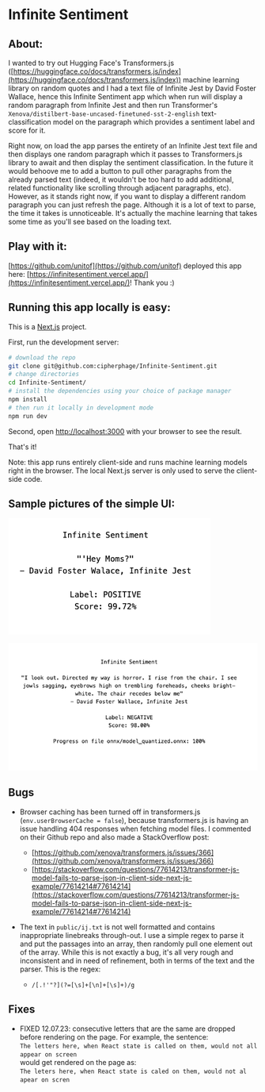 # Infinite Sentiment

## About:

I wanted to try out Hugging Face's Transformers.js ([https://huggingface.co/docs/transformers.js/index](https://huggingface.co/docs/transformers.js/index)) machine learning library on random quotes and I had a text file of Infinite Jest by David Foster Wallace, hence this Infinite Sentiment app which when run will display a random paragraph from Infinite Jest and then run Transformer's `Xenova/distilbert-base-uncased-finetuned-sst-2-english` text-classification model on the paragraph which provides a sentiment label and score for it.

Right now, on load the app parses the entirety of an Infinite Jest text file and then displays one random paragraph which it passes to Transformers.js library to await and then display the sentiment classification. In the future it would behoove me to add a button to pull other paragraphs from the already parsed text (indeed, it wouldn't be too hard to add additional, related functionality like scrolling through adjacent paragraphs, etc). However, as it stands right now, if you want to display a different random paragraph you can just refresh the page. Although it is a lot of text to parse, the time it takes is unnoticeable. It's actually the machine learning that takes some time as you'll see based on the loading text.

## Play with it:

[https://github.com/unitof](https://github.com/unitof) deployed this app here: [https://infinitesentiment.vercel.app/](https://infinitesentiment.vercel.app/)! Thank you :)

## Running this app locally is easy:

This is a [Next.js](https://nextjs.org/) project.

First, run the development server:

```bash
# download the repo
git clone git@github.com:cipherphage/Infinite-Sentiment.git
# change directories
cd Infinite-Sentiment/
# install the dependencies using your choice of package manager
npm install
# then run it locally in development mode
npm run dev
```

Second, open [http://localhost:3000](http://localhost:3000) with your browser to see the result.

That's it!

Note: this app runs entirely client-side and runs machine learning models right in the browser. The local Next.js server is only used to serve the client-side code.

## Sample pictures of the simple UI:

![Infinite Sentiment Example 3](InfiniteSentimentEx3.png)

![Infinite Sentiment Example 1](InfiniteSentimentEx1.png)

## Bugs

- Browser caching has been turned off in transformers.js (`env.userBrowserCache = false`), because transformers.js is having an issue handling 404 responses when fetching model files. I commented on their Github repo and also made a StackOverflow post:
  - [https://github.com/xenova/transformers.js/issues/366](https://github.com/xenova/transformers.js/issues/366)
  - [https://stackoverflow.com/questions/77614213/transformer-js-model-fails-to-parse-json-in-client-side-next-js-example/77614214#77614214](https://stackoverflow.com/questions/77614213/transformer-js-model-fails-to-parse-json-in-client-side-next-js-example/77614214#77614214)
  
- The text in `public/ij.txt` is not well formatted and contains inappropriate linebreaks through-out. I use a simple regex to parse it and put the passages into an array, then randomly pull one element out of the array. While this is not exactly a bug, it's all very rough and inconsistent and in need of refinement, both in terms of the text and the parser. This is the regex:
  - `/[.!'"?](?=[\s]+[\n]+[\s]+)/g`

## Fixes

- FIXED 12.07.23: consecutive letters that are the same are dropped before rendering on the page. For example, the sentence:<br> 
    `The letters here, when React state is called on them, would not all appear on screen`<br>
would get rendered on the page as:<br>
    `The leters here, when React state is caled on them, would not al apear on scren` 
